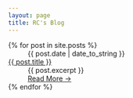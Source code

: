 ```yaml
---
layout: page
title: RC's Blog
---
```


<dl class="posts">
  {% for post in site.posts %}
    <dd class = 'post-date'>{{ post.date | date_to_string }}</dd>
    <dt class = 'post-title'><a href = "{{ site.JB.BASE_PATH }}{{ post.url }}">{{ post.title }}</a></dt>
    <dd class = 'post-excerpt'>{{ post.excerpt }}</dd>
    <dd class = 'post-link'><a href = "{{ site.JB.BASE_PATH }}{{ post.url }}">Read More &rarr;</a></dd>
  {% endfor %}
</dl>
